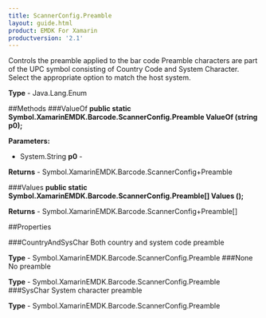 ```yaml
---
title: ScannerConfig.Preamble
layout: guide.html
product: EMDK For Xamarin
productversion: '2.1'
---
```

Controls the preamble applied to the bar code Preamble characters are part of the UPC symbol consisting of Country Code and System Character. Select the appropriate option to match the host system.

**Type** - Java.Lang.Enum

##Methods
###ValueOf
**public static Symbol.XamarinEMDK.Barcode.ScannerConfig.Preamble ValueOf (string p0);**


        

**Parameters:** 

* System.String **p0** - 
        

**Returns** - Symbol.XamarinEMDK.Barcode.ScannerConfig+Preamble

###Values
**public static Symbol.XamarinEMDK.Barcode.ScannerConfig.Preamble[] Values ();**


        


**Returns** - Symbol.XamarinEMDK.Barcode.ScannerConfig+Preamble[]

##Properties

###CountryAndSysChar
Both country and system code preamble

**Type** - Symbol.XamarinEMDK.Barcode.ScannerConfig.Preamble
###None
No preamble

**Type** - Symbol.XamarinEMDK.Barcode.ScannerConfig.Preamble
###SysChar
System character preamble

**Type** - Symbol.XamarinEMDK.Barcode.ScannerConfig.Preamble















